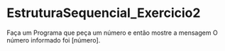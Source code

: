 # EstruturaSequencial_Exercicio2
Faça um Programa que peça um número e então mostre a mensagem O número informado foi [número].

